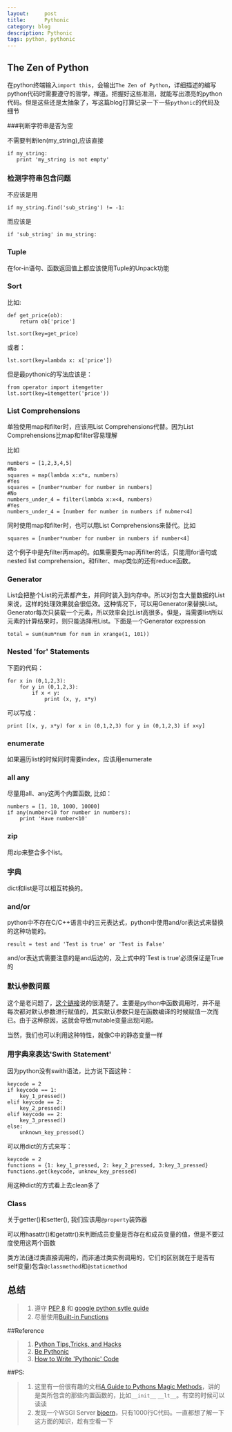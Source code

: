 ```yaml
---
layout:     post
title:      Pythonic
category: blog
description: Pythonic
tags: python, pythonic
---
```


## The Zen of Python

在python终端输入`import this`，会输出`The Zen of Python`，详细描述的编写python代码时需要遵守的哲学，禅道。把握好这些准测，就能写出漂亮的python代码。但是这些还是太抽象了，写这篇blog打算记录一下一些`pythonic`的代码及细节

###判断字符串是否为空

不需要判断len(my_string),应该直接

    if my_string:
       print 'my_string is not empty'

### 检测字符串包含问题

不应该是用

    if my_string.find('sub_string') != -1:

而应该是

    if 'sub_string' in mu_string:

### Tuple

在for-in语句、函数返回值上都应该使用Tuple的Unpack功能

### Sort

比如:

    def get_price(ob):
        return ob['price']

    lst.sort(key=get_price)

或者：

    lst.sort(key=lambda x: x['price'])

但是最pythonic的写法应该是：

    from operator import itemgetter
    lst.sort(key=itemgetter('price'))

### List Comprehensions

单独使用map和filter时，应该用List Comprehensions代替。因为List Comprehensions比map和filter容易理解

比如

    numbers = [1,2,3,4,5]
    #No
    squares = map(lambda x:x*x, numbers)
    #Yes
    squares = [number*number for number in numbers]
    #No
    numbers_under_4 = filter(lambda x:x<4, numbers)
    #Yes
    numbers_under_4 = [number for number in numbers if nubmer<4]

同时使用map和filter时，也可以用List Comprehensions来替代。比如

    squares = [number*number for number in numbers if number<4]

这个例子中是先filter再map的。如果需要先map再filter的话，只能用for语句或nested list comprehension。和filter、map类似的还有reduce函数。

### Generator

List会把整个List的元素都产生，并同时装入到内存中。所以对包含大量数据的List来说，这样的处理效果就会很低效。这种情况下，可以用Generator来替换List。Generator每次只装载一个元素，所以效率会比List高很多。但是，当需要list所以元素的计算结果时，则只能选择用List。下面是一个Generator expression

    total = sum(num*num for num in xrange(1, 101))

### Nested 'for' Statements

下面的代码：

    for x in (0,1,2,3):
        for y in (0,1,2,3):
            if x < y:
                print (x, y, x*y)

可以写成：
    
    print [(x, y, x*y) for x in (0,1,2,3) for y in (0,1,2,3) if x<y]


### enumerate

如果遍历list的时候同时需要index，应该用enumerate

### all any

尽量用all、any这两个内置函数, 比如：

    numbers = [1, 10, 1000, 10000]
    if any(number<10 for number in numbers):
        print 'Have number<10'

### zip

用zip来整合多个list。

### 字典

dict和list是可以相互转换的。

### and/or

python中不存在C/C++语言中的三元表达式，python中使用and/or表达式来替换的这种功能的。

    result = test and 'Test is true' or 'Test is False'

and/or表达式需要注意的是and后边的，及上式中的'Test is true'必须保证是True的

### 默认参数问题

这个是老问题了，[这个链接](http://stackoverflow.com/questions/1132941/least-astonishment-in-python-the-mutable-default-argument)说的很清楚了。主要是python中函数调用时，并不是每次都对默认参数进行赋值的，其实默认参数只是在函数编译的时候赋值一次而已。由于这种原因，这就会导致mutable变量出现问题。

当然，我们也可以利用这种特性，就像C中的静态变量一样

### 用字典来表达'Swith Statement'

因为python没有swith语法，比方说下面这种：

    keycode = 2
    if keycode == 1:
        key_1_pressed()
    elif keycode == 2:
        key_2_pressed()
    elif keycode == 2:
        key_3_pressed()
    else:
        unknown_key_pressed()


可以用dict的方式来写：

    keycode = 2
    functions = {1: key_1_pressed, 2: key_2_pressed, 3:key_3_pressed}
    functions.get(keycode, unknow_key_pressed)

用这种dict的方式看上去clean多了

### Class

关于getter()和setter(), 我们应该用`@property`装饰器

可以用hasattr()和getattr()来判断成员变量是否存在和成员变量的值，但是不要过度使用这两个函数

类方法(通过类直接调用的，而非通过类实例调用的，它们的区别就在于是否有self变量)包含`@classmethod`和`@staticmethod`

## 总结

>1. 遵守 [PEP 8](http://www.python.org/dev/peps/pep-0008/) 和 [google python sytle guide](http://google-styleguide.googlecode.com/svn/trunk/pyguide.html)
>2. 尽量使用[Built-in Functions](http://docs.python.org/library/functions.html)

##Reference

>1. [Python Tips,Tricks, and Hacks](http://www.siafoo.net/article/52)
>2. [Be Pythonic](http://www.cafepy.com/article/be_pythonic/)
>3. [How to Write 'Pythonic' Code](http://chrisarndt.de/talks/rupy/2008/output/slides.html)

##PS: 

>1. 这里有一份很有趣的文档[A Guide to Pythons Magic Methods](http://www.rafekettler.com/magicmethods.html)，讲的是类所包含的那些内置函数的，比如`__init__` `__lt__`。有空的时候可以读读
>2. 发现一个WSGI Server [bjoern](https://github.com/jonashaag/bjoern)，只有1000行C代码。一直都想了解一下这方面的知识，趁有空看一下
